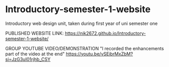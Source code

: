 # Introductory-semester-1-website
Introductory web design unit, taken during first year of uni semester one

PUBLISHED WEBSITE LINK:
https://nik2672.github.io/Introductory-semester-1-website/

GROUP YOUTUBE VIDEO/DEMONSTRATION
"I recorded the enhancements part of the video at the end"
https://youtu.be/vSEibrMxZbM?si=JzG3uI01rjhb_CSY


